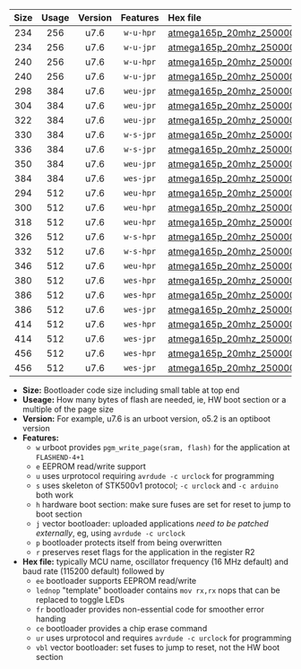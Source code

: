 |Size|Usage|Version|Features|Hex file|
|:-:|:-:|:-:|:-:|:--|
|234|256|u7.6|`w-u-hpr`|[atmega165p_20mhz_250000bps_ur.hex](https://raw.githubusercontent.com/stefanrueger/urboot/main//atmega165p_20mhz_250000bps_ur.hex)|
|234|256|u7.6|`w-u-jpr`|[atmega165p_20mhz_250000bps_ur_vbl.hex](https://raw.githubusercontent.com/stefanrueger/urboot/main//atmega165p_20mhz_250000bps_ur_vbl.hex)|
|240|256|u7.6|`w-u-hpr`|[atmega165p_20mhz_250000bps_lednop_ur.hex](https://raw.githubusercontent.com/stefanrueger/urboot/main//atmega165p_20mhz_250000bps_lednop_ur.hex)|
|240|256|u7.6|`w-u-jpr`|[atmega165p_20mhz_250000bps_lednop_ur_vbl.hex](https://raw.githubusercontent.com/stefanrueger/urboot/main//atmega165p_20mhz_250000bps_lednop_ur_vbl.hex)|
|298|384|u7.6|`weu-jpr`|[atmega165p_20mhz_250000bps_ee_ur_vbl.hex](https://raw.githubusercontent.com/stefanrueger/urboot/main//atmega165p_20mhz_250000bps_ee_ur_vbl.hex)|
|304|384|u7.6|`weu-jpr`|[atmega165p_20mhz_250000bps_ee_lednop_ur_vbl.hex](https://raw.githubusercontent.com/stefanrueger/urboot/main//atmega165p_20mhz_250000bps_ee_lednop_ur_vbl.hex)|
|322|384|u7.6|`weu-jpr`|[atmega165p_20mhz_250000bps_ee_lednop_fr_ur_vbl.hex](https://raw.githubusercontent.com/stefanrueger/urboot/main//atmega165p_20mhz_250000bps_ee_lednop_fr_ur_vbl.hex)|
|330|384|u7.6|`w-s-jpr`|[atmega165p_20mhz_250000bps_vbl.hex](https://raw.githubusercontent.com/stefanrueger/urboot/main//atmega165p_20mhz_250000bps_vbl.hex)|
|336|384|u7.6|`w-s-jpr`|[atmega165p_20mhz_250000bps_lednop_vbl.hex](https://raw.githubusercontent.com/stefanrueger/urboot/main//atmega165p_20mhz_250000bps_lednop_vbl.hex)|
|350|384|u7.6|`weu-jpr`|[atmega165p_20mhz_250000bps_ee_lednop_fr_ce_ur_vbl.hex](https://raw.githubusercontent.com/stefanrueger/urboot/main//atmega165p_20mhz_250000bps_ee_lednop_fr_ce_ur_vbl.hex)|
|384|384|u7.6|`wes-jpr`|[atmega165p_20mhz_250000bps_ee_vbl.hex](https://raw.githubusercontent.com/stefanrueger/urboot/main//atmega165p_20mhz_250000bps_ee_vbl.hex)|
|294|512|u7.6|`weu-hpr`|[atmega165p_20mhz_250000bps_ee_ur.hex](https://raw.githubusercontent.com/stefanrueger/urboot/main//atmega165p_20mhz_250000bps_ee_ur.hex)|
|300|512|u7.6|`weu-hpr`|[atmega165p_20mhz_250000bps_ee_lednop_ur.hex](https://raw.githubusercontent.com/stefanrueger/urboot/main//atmega165p_20mhz_250000bps_ee_lednop_ur.hex)|
|318|512|u7.6|`weu-hpr`|[atmega165p_20mhz_250000bps_ee_lednop_fr_ur.hex](https://raw.githubusercontent.com/stefanrueger/urboot/main//atmega165p_20mhz_250000bps_ee_lednop_fr_ur.hex)|
|326|512|u7.6|`w-s-hpr`|[atmega165p_20mhz_250000bps.hex](https://raw.githubusercontent.com/stefanrueger/urboot/main//atmega165p_20mhz_250000bps.hex)|
|332|512|u7.6|`w-s-hpr`|[atmega165p_20mhz_250000bps_lednop.hex](https://raw.githubusercontent.com/stefanrueger/urboot/main//atmega165p_20mhz_250000bps_lednop.hex)|
|346|512|u7.6|`weu-hpr`|[atmega165p_20mhz_250000bps_ee_lednop_fr_ce_ur.hex](https://raw.githubusercontent.com/stefanrueger/urboot/main//atmega165p_20mhz_250000bps_ee_lednop_fr_ce_ur.hex)|
|380|512|u7.6|`wes-hpr`|[atmega165p_20mhz_250000bps_ee.hex](https://raw.githubusercontent.com/stefanrueger/urboot/main//atmega165p_20mhz_250000bps_ee.hex)|
|386|512|u7.6|`wes-hpr`|[atmega165p_20mhz_250000bps_ee_lednop.hex](https://raw.githubusercontent.com/stefanrueger/urboot/main//atmega165p_20mhz_250000bps_ee_lednop.hex)|
|386|512|u7.6|`wes-jpr`|[atmega165p_20mhz_250000bps_ee_lednop_vbl.hex](https://raw.githubusercontent.com/stefanrueger/urboot/main//atmega165p_20mhz_250000bps_ee_lednop_vbl.hex)|
|414|512|u7.6|`wes-hpr`|[atmega165p_20mhz_250000bps_ee_lednop_fr.hex](https://raw.githubusercontent.com/stefanrueger/urboot/main//atmega165p_20mhz_250000bps_ee_lednop_fr.hex)|
|414|512|u7.6|`wes-jpr`|[atmega165p_20mhz_250000bps_ee_lednop_fr_vbl.hex](https://raw.githubusercontent.com/stefanrueger/urboot/main//atmega165p_20mhz_250000bps_ee_lednop_fr_vbl.hex)|
|456|512|u7.6|`wes-hpr`|[atmega165p_20mhz_250000bps_ee_lednop_fr_ce.hex](https://raw.githubusercontent.com/stefanrueger/urboot/main//atmega165p_20mhz_250000bps_ee_lednop_fr_ce.hex)|
|456|512|u7.6|`wes-jpr`|[atmega165p_20mhz_250000bps_ee_lednop_fr_ce_vbl.hex](https://raw.githubusercontent.com/stefanrueger/urboot/main//atmega165p_20mhz_250000bps_ee_lednop_fr_ce_vbl.hex)|

- **Size:** Bootloader code size including small table at top end
- **Useage:** How many bytes of flash are needed, ie, HW boot section or a multiple of the page size
- **Version:** For example, u7.6 is an urboot version, o5.2 is an optiboot version
- **Features:**
  + `w` urboot provides `pgm_write_page(sram, flash)` for the application at `FLASHEND-4+1`
  + `e` EEPROM read/write support
  + `u` uses urprotocol requiring `avrdude -c urclock` for programming
  + `s` uses skeleton of STK500v1 protocol; `-c urclock` and `-c arduino` both work
  + `h` hardware boot section: make sure fuses are set for reset to jump to boot section
  + `j` vector bootloader: uploaded applications *need to be patched externally*, eg, using `avrdude -c urclock`
  + `p` bootloader protects itself from being overwritten
  + `r` preserves reset flags for the application in the register R2
- **Hex file:** typically MCU name, oscillator frequency (16 MHz default) and baud rate (115200 default) followed by
  + `ee` bootloader supports EEPROM read/write
  + `lednop` "template" bootloader contains `mov rx,rx` nops that can be replaced to toggle LEDs
  + `fr` bootloader provides non-essential code for smoother error handing
  + `ce` bootloader provides a chip erase command
  + `ur` uses urprotocol and requires `avrdude -c urclock` for programming
  + `vbl` vector bootloader: set fuses to jump to reset, not the HW boot section
